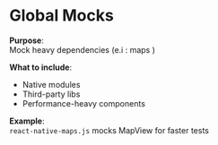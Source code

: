 # Global Mocks

**Purpose**:  
Mock heavy dependencies (e.i : maps )

**What to include**:
- Native modules
- Third-party libs
- Performance-heavy components

**Example**:  
`react-native-maps.js` mocks MapView for faster tests